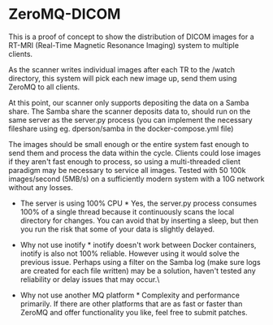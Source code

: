 # ZeroMQ-DICOM
This is a proof of concept to show the distribution of DICOM images for a RT-MRI (Real-Time Magnetic Resonance Imaging) system to multiple clients.

As the scanner writes individual images after each TR to the /watch directory, this system will pick each new image up, send them using ZeroMQ to all 
clients. 

At this point, our scanner only supports depositing the data on a Samba share. The Samba share the scanner deposits data to, should run on the same 
server as the server.py process (you can implement the necessary fileshare using eg. dperson/samba in the docker-compose.yml file)

The images should be small enough or the entire system fast enough to send them and process the data within the cycle. Clients could lose images if they 
aren't fast enough to process, so using a multi-threaded client paradigm may be necessary to service all images. Tested with 50 100k images/second (5MB/s)
on a sufficiently modern system with a 10G network without any losses.

* The server is using 100% CPU *
Yes, the server.py process consumes 100% of a single thread because it continuously scans the local directory for changes. You can avoid that by inserting 
a sleep, but then you run the risk that some of your data is slightly delayed.

* Why not use inotify *
inotify doesn't work between Docker containers, inotify is also not 100% reliable. However using it would solve the previous issue. Perhaps using a filter
on the Samba log (make sure logs are created for each file written) may be a solution, haven't tested any reliability or delay issues that may occur.\

* Why not use another MQ platform *
Complexity and performance primarily. If there are other platforms that are as fast or faster than ZeroMQ and offer functionality you like, feel free to 
submit patches.
